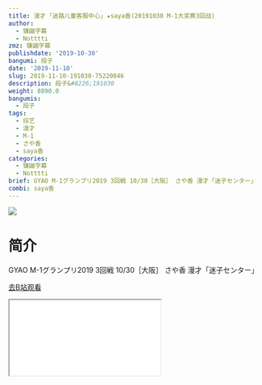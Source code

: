 ```yaml
---
title: 漫才 ｢迷路儿童客服中心｣ ★saya香(20191030 M-1大奖赛3回战)
author:
  - 镰鼬字幕
  - Notttti
zmz: 镰鼬字幕
publishdate: '2019-10-30'
bangumi: 段子
date: '2019-11-10'
slug: 2019-11-10-191030-75220846
description: 段子&#8226;191030
weight: 8890.0
bangumis:
  - 段子
tags:
  - 综艺
  - 漫才
  - M-1
  - さや香
  - saya香
categories:
  - 镰鼬字幕
  - Notttti
brief: GYAO M-1グランプリ2019 3回戦 10/30［大阪］ さや香 漫才「迷子センター」
combi: saya香
---
```

![](https://raw.githubusercontent.com/tcgriffith/owaraisite/master/static/tmpimg/0a74dcaae33fdf687e404591713744014db8d4db.jpg.480.jpg)
# 简介  
GYAO
M-1グランプリ2019 3回戦 10/30［大阪］
さや香 漫才「迷子センター」  

[去B站观看](https://www.bilibili.com/video/av75220846/)
<div class ="resp-container"><iframe class="testiframe" src="//player.bilibili.com/player.html?aid=75220846"", scrolling="no", allowfullscreen="true" > </iframe></div> 
